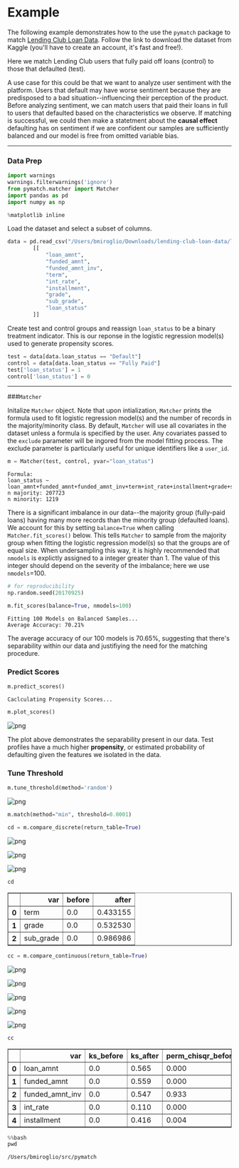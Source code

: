 
# Example

The following example demonstrates how to the use the `pymatch` package to match [Lending Club Loan Data](https://www.kaggle.com/wendykan/lending-club-loan-data). Follow the link to download the dataset from Kaggle (you'll have to create an account, it's fast and free!).

Here we match Lending Club users that fully paid off loans (control) to those that defaulted (test).

 A use case for this could be that we want to analyze user sentiment with the platform. Users that default may have worse sentiment because they are predisposed to a bad situation--influencing their perception of the product. Before analyzing sentiment, we can match users that paid their loans in full to users that defaulted based on the characteristics we observe. If matching is successful, we could then make a statetment about the **causal effect** defaulting has on sentiment if we are confident our samples are sufficiently balanced and our model is free from omitted variable bias. 
 

----

### Data Prep


```python
import warnings
warnings.filterwarnings('ignore')
from pymatch.matcher import Matcher
import pandas as pd
import numpy as np

%matplotlib inline
```

Load the dataset and select a subset of columns.



```python
data = pd.read_csv("/Users/bmiroglio/Downloads/lending-club-loan-data/loan.csv")\
        [[
            "loan_amnt",
            "funded_amnt",
            "funded_amnt_inv",
            "term",
            "int_rate",
            "installment",
            "grade",
            "sub_grade",
            "loan_status"
        ]]
```

Create test and control groups and reassign `loan_status` to be a binary treatment indicator. This is our reponse in the logistic regression model(s) used to generate propensity scores.


```python
test = data[data.loan_status == "Default"]
control = data[data.loan_status == "Fully Paid"]
test['loan_status'] = 1
control['loan_status'] = 0
```

----

###`Matcher`

Initalize `Matcher` object. Note that upon intialization, `Matcher` prints the formula used to fit logistic regression model(s) and the number of records in the majority/minority class. By default, `Matcher` will use all covariates in the dataset unless a formula is specified by the user. Any covariates passed to the `exclude` parameter will be ingored from the model fitting process. The exclude parameter is particularly useful for unique identifiers like a `user_id`.


```python
m = Matcher(test, control, yvar="loan_status")
```

    Formula:
    loan_status ~ loan_amnt+funded_amnt+funded_amnt_inv+term+int_rate+installment+grade+sub_grade
    n majority: 207723
    n minority: 1219


There is a significant imbalance in our data--the majority group (fully-paid loans) having many more records than the minority group (defaulted loans). We account for this by setting `balance=True` when calling `Matcher.fit_scores()` below. This tells `Matcher` to sample from the majority group when fitting the logistic regression model(s) so that the groups are of equal size. When undersampling this way, it is highly recommended that `nmodels` is explictly assigned to a integer greater than 1. The value of this integer should depend on the severity of the imbalance; here we use `nmodels`=100.


```python
# for reproducibility
np.random.seed(20170925)

m.fit_scores(balance=True, nmodels=100)
```

    Fitting 100 Models on Balanced Samples...
    Average Accuracy: 70.21%


The average accuracy of our 100 models is 70.65%, suggesting that there's separability within our data and justifiying the need for the matching procedure. 


### Predict Scores 


```python
m.predict_scores()
```

    Caclculating Propensity Scores...


```python
m.plot_scores()
```


![png](Example_files/Example_14_0.png)


The plot above demonstrates the separability present in our data. Test profiles have a much higher **propensity**, or estimated probability of defaulting given the features we isolated in the data.

### Tune Threshold



```python
m.tune_threshold(method='random')
```


![png](Example_files/Example_16_0.png)



```python
m.match(method="min", threshold=0.0001)
```


```python
cd = m.compare_discrete(return_table=True)
```


![png](Example_files/Example_18_0.png)



![png](Example_files/Example_18_1.png)



![png](Example_files/Example_18_2.png)



```python
cd
```




<div>
<style>
    .dataframe thead tr:only-child th {
        text-align: right;
    }

    .dataframe thead th {
        text-align: left;
    }

    .dataframe tbody tr th {
        vertical-align: top;
    }
</style>
<table border="1" class="dataframe">
  <thead>
    <tr style="text-align: right;">
      <th></th>
      <th>var</th>
      <th>before</th>
      <th>after</th>
    </tr>
  </thead>
  <tbody>
    <tr>
      <th>0</th>
      <td>term</td>
      <td>0.0</td>
      <td>0.433155</td>
    </tr>
    <tr>
      <th>1</th>
      <td>grade</td>
      <td>0.0</td>
      <td>0.532530</td>
    </tr>
    <tr>
      <th>2</th>
      <td>sub_grade</td>
      <td>0.0</td>
      <td>0.986986</td>
    </tr>
  </tbody>
</table>
</div>




```python
cc = m.compare_continuous(return_table=True)
```


![png](Example_files/Example_20_0.png)



![png](Example_files/Example_20_1.png)



![png](Example_files/Example_20_2.png)



![png](Example_files/Example_20_3.png)



![png](Example_files/Example_20_4.png)



```python
cc
```




<div>
<style>
    .dataframe thead tr:only-child th {
        text-align: right;
    }

    .dataframe thead th {
        text-align: left;
    }

    .dataframe tbody tr th {
        vertical-align: top;
    }
</style>
<table border="1" class="dataframe">
  <thead>
    <tr style="text-align: right;">
      <th></th>
      <th>var</th>
      <th>ks_before</th>
      <th>ks_after</th>
      <th>perm_chisqr_before</th>
      <th>grouped_chisqr_after</th>
      <th>std_median_diff_before</th>
      <th>std_median_diff_after</th>
      <th>std_mean_diff_before</th>
      <th>std_mean_diff_after</th>
    </tr>
  </thead>
  <tbody>
    <tr>
      <th>0</th>
      <td>loan_amnt</td>
      <td>0.0</td>
      <td>0.565</td>
      <td>0.000</td>
      <td>1.000</td>
      <td>0.207814</td>
      <td>0.067942</td>
      <td>0.229215</td>
      <td>0.013929</td>
    </tr>
    <tr>
      <th>1</th>
      <td>funded_amnt</td>
      <td>0.0</td>
      <td>0.559</td>
      <td>0.000</td>
      <td>1.000</td>
      <td>0.208364</td>
      <td>0.067942</td>
      <td>0.234735</td>
      <td>0.013929</td>
    </tr>
    <tr>
      <th>2</th>
      <td>funded_amnt_inv</td>
      <td>0.0</td>
      <td>0.547</td>
      <td>0.933</td>
      <td>1.000</td>
      <td>0.242035</td>
      <td>0.067961</td>
      <td>0.244418</td>
      <td>0.013981</td>
    </tr>
    <tr>
      <th>3</th>
      <td>int_rate</td>
      <td>0.0</td>
      <td>0.110</td>
      <td>0.000</td>
      <td>0.341</td>
      <td>0.673904</td>
      <td>0.091925</td>
      <td>0.670445</td>
      <td>0.079891</td>
    </tr>
    <tr>
      <th>4</th>
      <td>installment</td>
      <td>0.0</td>
      <td>0.416</td>
      <td>0.004</td>
      <td>1.000</td>
      <td>0.169177</td>
      <td>0.042140</td>
      <td>0.157699</td>
      <td>0.014590</td>
    </tr>
  </tbody>
</table>
</div>




```python
%%bash
pwd
```

    /Users/bmiroglio/src/pymatch



```python

```
